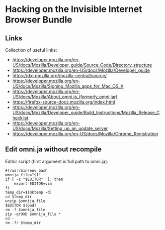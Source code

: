 # Hacking on the Invisible Internet Browser Bundle

## Links

Collection of useful links:
* https://developer.mozilla.org/en-US/docs/Mozilla/Developer_guide/Source_Code/Directory_structure
* https://developer.mozilla.org/en-US/docs/Mozilla/Developer_guide
* https://dxr.mozilla.org/mozilla-central/source/
* https://developer.mozilla.org/en-US/docs/Mozilla/Signing_Mozilla_apps_for_Mac_OS_X
* https://developer.mozilla.org/en-US/docs/Mozilla/About_omni.ja_(formerly_omni.jar)
* https://firefox-source-docs.mozilla.org/index.html
* https://developer.mozilla.org/en-US/docs/Mozilla/Developer_guide/Build_Instructions/Mozilla_Release_Checklist
* https://developer.mozilla.org/en-US/docs/Mozilla/Setting_up_an_update_server
* https://developer.mozilla.org/en-US/docs/Mozilla/Chrome_Registration

## Edit omni.ja without recompile

Editor script (first argument is full path to omni.ja):
```
#!/usr/bin/env bash
omnija_file="$1"
if [ -z "$EDITOR"  ]; then
    export EDITOR=vim
fi
temp_dir=$(mktemp -d)
cd $temp_dir
unzip $omnija_file
$EDITOR $(pwd)
rm -f $omnija_file
zip -qr9XD $omnija_file *
cd -
rm -fr $temp_dir
```


